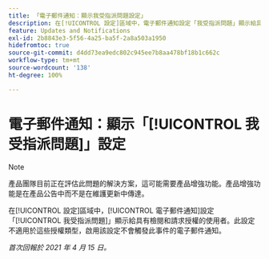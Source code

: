 ```yaml
---
title: 「電子郵件通知：顯示我受指派問題設定」
description: 在[!UICONTROL 設定]區域中，電子郵件通知設定「我受指派問題」顯示給具有檢閱和請求授權的使用者。此設定不適用於這些授權類型，啟用該設定不會觸發此事件的電子郵件通知。
feature: Updates and Notifications
exl-id: 2b8843e3-5f56-4a25-ba5f-2a8a503a1950
hidefromtoc: true
source-git-commit: d4dd73ea9edc802c945ee7b8aa478bf18b1c662c
workflow-type: tm+mt
source-wordcount: '138'
ht-degree: 100%

---
```


# 電子郵件通知：顯示「[!UICONTROL 我受指派問題]」設定

<!--Article created by request-->

>[!NOTE]
>
>產品團隊目前正在評估此問題的解決方案，這可能需要產品增強功能。產品增強功能是在產品公告中而不是在維護更新中傳達。

在[!UICONTROL 設定]區域中，[!UICONTROL 電子郵件通知]設定「[!UICONTROL 我受指派問題]」顯示給具有檢閱和請求授權的使用者。此設定不適用於這些授權類型，啟用該設定不會觸發此事件的電子郵件通知。

_首次回報於 2021 年 4 月 15 日。_
